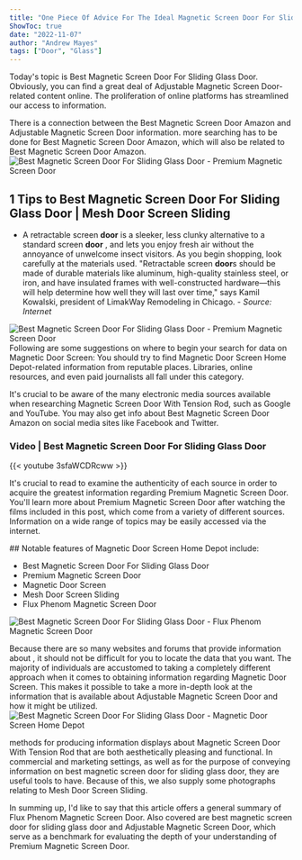 ```yaml
---
title: "One Piece Of Advice For The Ideal Magnetic Screen Door For Sliding Glass Doors"
ShowToc: true 
date: "2022-11-07"
author: "Andrew Mayes" 
tags: ["Door", "Glass"]
---
```


Today's topic is Best Magnetic Screen Door For Sliding Glass Door. Obviously, you can find a great deal of Adjustable Magnetic Screen Door-related content online. The proliferation of online platforms has streamlined our access to information.

There is a connection between the Best Magnetic Screen Door Amazon and Adjustable Magnetic Screen Door information. more searching has to be done for Best Magnetic Screen Door Amazon, which will also be related to Best Magnetic Screen Door Amazon.
<img loading="lazy" src="http://4.bp.blogspot.com/-w88mZFuV9tk/UQwfdajYWeI/AAAAAAAAAEE/bmi1Qy2cNZI/s1600/Plexidor+pet+door+through+glass.jpg" onerror="this.onerror=null;this.src='https://blogger.googleusercontent.com/img/a/AVvXsEhe7F7TRXHtjiKvHb5vS7DmnxvpHiDyoYyYvm1nHB3Qp2_w3BnM6A2eq4v7FYxCC9bfZt3a9vIMtAYEKUiaDQbHMg-ViyGmRIj39MLp0bGFfgfYw1Dc9q_H-T0wiTm3l0Uq42dETrN9eC8aGJ9_IORZsxST1AcLR7np1koOfcc7tnHa4S8Mwz_xD9d0=s16000';" alt="Best Magnetic Screen Door For Sliding Glass Door - Premium Magnetic Screen Door" >

## 1 Tips to Best Magnetic Screen Door For Sliding Glass Door | Mesh Door Screen Sliding
-   A retractable screen **door** is a sleeker, less clunky alternative to a standard screen **door** , and lets you enjoy fresh air without the annoyance of unwelcome insect visitors. As you begin shopping, look carefully at the materials used. "Retractable screen **door**s should be made of durable materials like aluminum, high-quality stainless steel, or iron, and have insulated frames with well-constructed hardware—this will help determine how well they will last over time," says Kamil Kowalski, president of LimakWay Remodeling in Chicago. - <cite>Source: Internet</cite>


<img loading="lazy" src="https://i.pinimg.com/736x/41/86/74/418674b7c70bedd4c09435f325e6952a--sliding-glass-door-sliding-doors.jpg" onerror="this.onerror=null;this.src='https://blogger.googleusercontent.com/img/a/AVvXsEhe7F7TRXHtjiKvHb5vS7DmnxvpHiDyoYyYvm1nHB3Qp2_w3BnM6A2eq4v7FYxCC9bfZt3a9vIMtAYEKUiaDQbHMg-ViyGmRIj39MLp0bGFfgfYw1Dc9q_H-T0wiTm3l0Uq42dETrN9eC8aGJ9_IORZsxST1AcLR7np1koOfcc7tnHa4S8Mwz_xD9d0=s16000';" alt="Best Magnetic Screen Door For Sliding Glass Door - Premium Magnetic Screen Door" >
Following are some suggestions on where to begin your search for data on Magnetic Door Screen:
You should try to find Magnetic Door Screen Home Depot-related information from reputable places. Libraries, online resources, and even paid journalists all fall under this category.

It's crucial to be aware of the many electronic media sources available when researching Magnetic Screen Door With Tension Rod, such as Google and YouTube. You may also get info about Best Magnetic Screen Door Amazon on social media sites like Facebook and Twitter.

### Video | Best Magnetic Screen Door For Sliding Glass Door
{{< youtube 3sfaWCDRcww >}} 


It's crucial to read to examine the authenticity of each source in order to acquire the greatest information regarding Premium Magnetic Screen Door.
You'll learn more about Premium Magnetic Screen Door after watching the films included in this post, which come from a variety of different sources. Information on a wide range of topics may be easily accessed via the internet.
<script async="async" data-cfasync="false" src="//normallydemandedalter.com/fe63df3c5408708b15d8dc3d9b206b31/invoke.js"></script>
<div id="container-fe63df3c5408708b15d8dc3d9b206b31"></div>
## Notable features of Magnetic Door Screen Home Depot include:

- Best Magnetic Screen Door For Sliding Glass Door
- Premium Magnetic Screen Door
- Magnetic Door Screen
- Mesh Door Screen Sliding
- Flux Phenom Magnetic Screen Door

 <img loading="lazy" src="https://i.ytimg.com/vi/V78ByWxcvtc/maxresdefault.jpg" onerror="this.onerror=null;this.src='https://blogger.googleusercontent.com/img/a/AVvXsEhe7F7TRXHtjiKvHb5vS7DmnxvpHiDyoYyYvm1nHB3Qp2_w3BnM6A2eq4v7FYxCC9bfZt3a9vIMtAYEKUiaDQbHMg-ViyGmRIj39MLp0bGFfgfYw1Dc9q_H-T0wiTm3l0Uq42dETrN9eC8aGJ9_IORZsxST1AcLR7np1koOfcc7tnHa4S8Mwz_xD9d0=s16000';" alt="Best Magnetic Screen Door For Sliding Glass Door - Flux Phenom Magnetic Screen Door" >

Because there are so many websites and forums that provide information about , it should not be difficult for you to locate the data that you want.
The majority of individuals are accustomed to taking a completely different approach when it comes to obtaining information regarding Magnetic Door Screen. This makes it possible to take a more in-depth look at the information that is available about Adjustable Magnetic Screen Door and how it might be utilized.
<img loading="lazy" src="http://file2.okorder.com/prodalbum/2014/10/23/963b8707b00e6ddd198f679ce399b0e8.jpg" onerror="this.onerror=null;this.src='https://blogger.googleusercontent.com/img/a/AVvXsEhe7F7TRXHtjiKvHb5vS7DmnxvpHiDyoYyYvm1nHB3Qp2_w3BnM6A2eq4v7FYxCC9bfZt3a9vIMtAYEKUiaDQbHMg-ViyGmRIj39MLp0bGFfgfYw1Dc9q_H-T0wiTm3l0Uq42dETrN9eC8aGJ9_IORZsxST1AcLR7np1koOfcc7tnHa4S8Mwz_xD9d0=s16000';" alt="Best Magnetic Screen Door For Sliding Glass Door - Magnetic Door Screen Home Depot" >

methods for producing information displays about Magnetic Screen Door With Tension Rod that are both aesthetically pleasing and functional. In commercial and marketing settings, as well as for the purpose of conveying information on best magnetic screen door for sliding glass door, they are useful tools to have. Because of this, we also supply some photographs relating to Mesh Door Screen Sliding.

In summing up, I'd like to say that this article offers a general summary of Flux Phenom Magnetic Screen Door. Also covered are best magnetic screen door for sliding glass door and Adjustable Magnetic Screen Door, which serve as a benchmark for evaluating the depth of your understanding of Premium Magnetic Screen Door.
	

